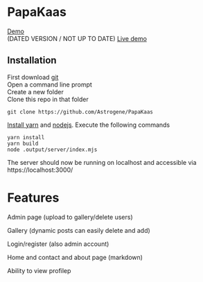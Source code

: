 # PapaKaas
[Demo](https://stackblitz.com/edit/nuxt-starter-eaep9g?file=package.json) <br/>
(DATED VERSION / NOT UP TO DATE) [Live demo](https://papakaas.onrender.com)

## Installation
First download [git](https://git-scm.com/downloads) <br/>
Open a command line prompt <br/>
Create a new folder <br/>
Clone this repo in that folder
```
git clone https://github.com/Astrogene/PapaKaas
```
[Install yarn](https://classic.yarnpkg.com/lang/en/docs/install/) and [nodejs](https://nodejs.org/en).
Execute the following commands
```
yarn install
yarn build
node .output/server/index.mjs 
```
The server should now be running on localhost and accessible via https://localhost:3000/

# Features 
Admin page (upload to gallery/delete users) 

Gallery (dynamic posts can easily delete and add) 

Login/register (also admin account) 

Home and contact and about page (markdown) 

Ability to view profilep


